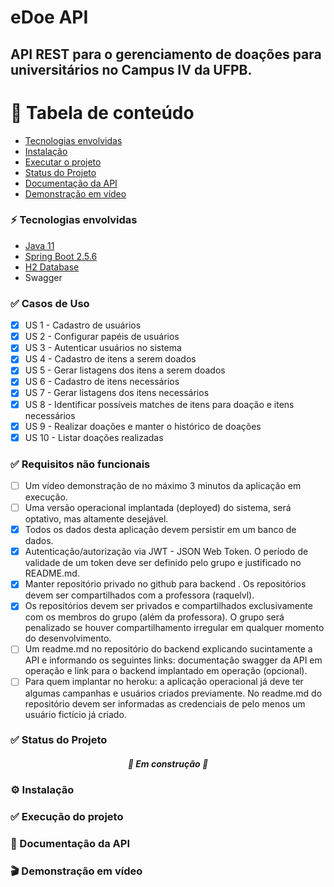 # eDoe API
## API REST para o gerenciamento de doações para universitários no Campus IV da UFPB.

# 🔰 Tabela de conteúdo
* [Tecnologias envolvidas](#tec-env)
* [Instalação](#inst)
* [Executar o projeto](#exec)
* [Status do Projeto](#status)
* [Documentação da API](#doc)
* [Demonstração em vídeo](#demo)

<h3 id="tec-env">⚡ Tecnologias envolvidas</h3>

 - [Java 11](#https://www.oracle.com/br/java/technologies/javase/jdk11-archive-downloads.html)
 - [Spring Boot 2.5.6](#https://spring.io/projects/spring-boot)
 - [H2 Database](#https://mvnrepository.com/artifact/com.h2database/h2)
 - Swagger

<h3 id="features">✅ Casos de Uso</h3>

 - [x] US 1 - Cadastro de usuários
 - [x] US 2 - Configurar papéis de usuários
 - [x] US 3 - Autenticar usuários no sistema
 - [x] US 4 - Cadastro de itens a serem doados
 - [x] US 5 - Gerar listagens dos itens a serem doados
 - [x] US 6 - Cadastro de itens necessários
 - [x] US 7 - Gerar listagens dos itens necessários
 - [x] US 8 - Identificar possíveis matches  de itens para doação e itens necessários
 - [x] US 9 - Realizar doações e manter o histórico de doações
 - [x] US 10 - Listar doações realizadas
 
 <h3 id="features">✅ Requisitos não funcionais</h3>
 
  - [ ] Um vídeo demonstração de no máximo 3 minutos da aplicação em execução.
  - [ ] Uma versão operacional implantada (deployed) do sistema, será optativo, mas altamente desejável.
  - [x] Todos os dados desta aplicação devem persistir em um banco de dados.
  - [x] Autenticação/autorização via JWT - JSON Web Token. O período de validade de um token deve ser definido pelo grupo e justificado no README.md.
  - [x] Manter repositório privado no github para backend . Os repositórios devem ser compartilhados com a professora (raquelvl).
  - [x] Os repositórios devem ser privados e compartilhados exclusivamente com os membros do grupo (além da professora). O grupo será penalizado se houver compartilhamento irregular em qualquer momento do desenvolvimento.
  - [ ] Um readme.md no repositório do backend explicando sucintamente a API e informando os seguintes links: documentação swagger da API em operação e link para o backend implantado em operação (opcional).
  - [ ] Para quem implantar no heroku: a aplicação operacional já deve ter algumas campanhas e usuários criados previamente. No readme.md do repositório devem ser informadas as credenciais de pelo menos um usuário fictício já criado.
 
<h3 id="status">✅ Status do Projeto</h3>
<h5 align="center">🚧 Em construção 🚧</h5>
<h3 id="inst">⚙️ Instalação</h3>
<h3 id="exec">✅ Execução do projeto</h3>
<h3 id="doc">📖 Documentação da API</h3>

<h3 id="demo">🎬 Demonstração em vídeo</h3>
